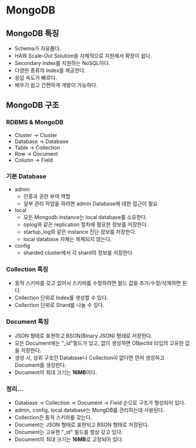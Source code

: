 # MongoDB

## MongoDB 특징
 - Schema가 자유롭다.
 - HA와 Scale-Out Solution을 자체적으로 지원해서 확장이 쉽다.
 - Secondary Index를 지원하는 NoSQL이다.
 - 다양한 종류의 Index를 제공한다.
 - 응답 속도가 빠르다.
 - 배우기 쉽고 간편하게 개발이 가능하다.

## MongoDB 구조

### RDBMS & MongoDB
 - Cluster -> Cluster
 - Database -> Database
 - Table -> Collection
 - Row -> Document
 - Column -> Field

### 기본 Database
 - admin
   - 인증과 권한 부여 역할
   - 일부 관리 작업을 하려면 admin Database에 대한 접근이 필요
 - local
   - 모든 Mongodb instance는 local database를 소유한다.
   - oplog와 같은 replication 절차에 필요한 정보를 저장한다.
   - startup_log와 같은 instance 진단 정보를 저장한다.
   - local database 자체는 복제되지 않는다.
 - config
   - sharded cluster에서 각 shard의 정보를 저장한다.

### Collection 특징
 - 동적 스키마를 갖고 있어서 스키마를 수정하려면 필드 값을 추가/수정/삭제하면 된다.
 - Collection 단위로 Index를 생성할 수 있다.
 - Collection 단위로 Shard를 나눌 수 있다.

### Document 특징
 - JSON 형태로 표현하고 BSON(Binary JSON) 형태로 저장한다.
 - 모든 Document에는 "_id"필드가 있고, 없이 생성하면 OBjectId 타입의 고유한 값을 저장한다.
 - 생성 시, 상위 구조인 Database나 Collection이 없다면 먼저 생성하고 Document를 생성한다.
 - Document의 최대 크기는 **16MB**이다.

### 정리...
 - Database -> Collection -> Document -> Field 순으로 구조가 형성되어 있다.
 - admin, config, local database는 MongDB를 관리하는데 사용된다.
 - Collection은 동적 스키마를 갖는다.
 - Document는 JSON 형태로 표현되고 BSON 형태로 저장된다.
 - Document는 고유한 "_id" 필드를 항상 갖고 있다.
 - Document의 최대 크기는 **16MB**로 고정되어 있다.




















